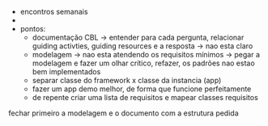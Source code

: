 - encontros semanais
- 
- pontos:
  - documentação CBL -> entender para cada pergunta, relacionar guiding activties, guiding resources e a resposta -> nao esta claro
  - modelagem -> nao esta atendendo os requisitos mínimos -> pegar a modelagem e fazer um olhar crítico, refazer, os padrões nao estao bem implementados
  - separar classe do framework x classe da instancia (app)
  - fazer um app demo melhor, de forma que funcione perfeitamente
  - de repente criar uma lista de requisitos e mapear classes requisitos

fechar primeiro a modelagem e o documento com a estrutura pedida
